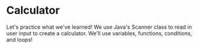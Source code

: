 # Calculator

Let's practice what we've learned! We use Java's Scanner class to read in user input to create a calculator. We'll use variables, functions, conditions, and loops!